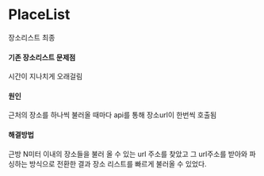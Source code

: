 # PlaceList
장소리스트 최종

#### 기존 장소리스트 문제점<br/>  
시간이 지나치게 오래걸림<br/> 
#### 원인 <br/>  
근처의 장소를 하나씩 불러올 때마다 api를 통해 장소url이 한번씩 호출됨<br/>  
#### 해결방법 <br/>  
근방 N미터 이내의 장소들을 불러 올 수 있는 url 주소를 찾았고 그 url주소를 받아와 파싱하는 방식으로 전환한 결과 장소 리스트를 빠르게 불러올 수 있었다.
